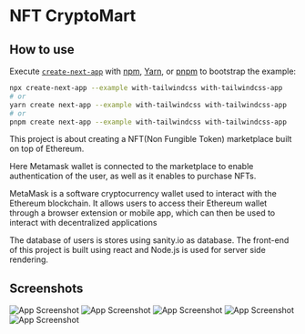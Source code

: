 # NFT CryptoMart

## How to use

Execute [`create-next-app`](https://github.com/vercel/next.js/tree/canary/packages/create-next-app) with [npm](https://docs.npmjs.com/cli/init), [Yarn](https://yarnpkg.com/lang/en/docs/cli/create/), or [pnpm](https://pnpm.io) to bootstrap the example:

```bash
npx create-next-app --example with-tailwindcss with-tailwindcss-app
# or
yarn create next-app --example with-tailwindcss with-tailwindcss-app
# or
pnpm create next-app --example with-tailwindcss with-tailwindcss-app
```




This project is about creating a NFT(Non Fungible Token) marketplace built on top of Ethereum.  

Here Metamask wallet is connected to the marketplace to enable authentication of the user, as well as it enables to purchase NFTs.  

MetaMask is a software cryptocurrency wallet used to interact with the Ethereum blockchain. It allows users to access their Ethereum wallet through a browser extension or mobile app, which can then be used to interact with decentralized applications  

The database of users is stores using sanity.io as database.
The front-end of this project is built using react and Node.js is used for server side rendering.


## Screenshots

![App Screenshot](https://i.postimg.cc/MMjCKJqJ/proj1.jpg)
![App Screenshot](https://i.postimg.cc/JGQ9hqV0/proj2.jpg)
![App Screenshot](https://i.postimg.cc/N5t3YnnZ/proj3.jpg)
![App Screenshot](https://i.postimg.cc/WtgBBV5M/proj4.jpg)
![App Screenshot](https://i.postimg.cc/0KYhDGzt/proj5.jpg)


